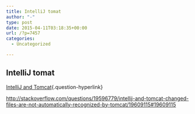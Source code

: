 ```yaml
---
title: IntelliJ tomat
author: "-"
type: post
date: 2015-04-11T03:18:35+00:00
url: /?p=7457
categories:
  - Uncategorized

---
```

## IntelliJ tomat
[IntelliJ and Tomcat][1]{.question-hyperlink}


http://stackoverflow.com/questions/19596779/intellij-and-tomcat-changed-files-are-not-automatically-recognized-by-tomcat/19609115#19609115

 [1]: http://stackoverflow.com/questions/19596779/intellij-and-tomcat-changed-files-are-not-automatically-recognized-by-tomcat
